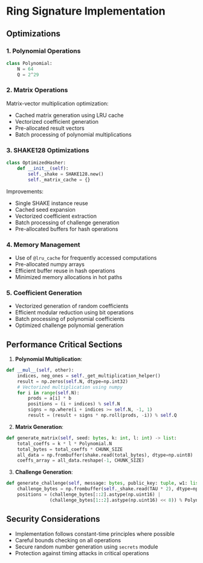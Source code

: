 # Ring Signature Implementation

## Optimizations

### 1. Polynomial Operations

```python
class Polynomial:
    N = 64
    Q = 2^29
```

### 2. Matrix Operations

Matrix-vector multiplication optimization:

- Cached matrix generation using LRU cache
- Vectorized coefficient generation
- Pre-allocated result vectors
- Batch processing of polynomial multiplications

### 3. SHAKE128 Optimizations

```python
class OptimizedHasher:
    def __init__(self):
        self._shake = SHAKE128.new()
        self._matrix_cache = {}
```

Improvements:

- Single SHAKE instance reuse
- Cached seed expansion
- Vectorized coefficient extraction
- Batch processing of challenge generation
- Pre-allocated buffers for hash operations

### 4. Memory Management

- Use of `@lru_cache` for frequently accessed computations
- Pre-allocated numpy arrays
- Efficient buffer reuse in hash operations
- Minimized memory allocations in hot paths

### 5. Coefficient Generation

- Vectorized generation of random coefficients
- Efficient modular reduction using bit operations
- Batch processing of polynomial coefficients
- Optimized challenge polynomial generation

## Performance Critical Sections

1. **Polynomial Multiplication**:

```python
def __mul__(self, other):
    indices, neg_ones = self._get_multiplication_helper()
    result = np.zeros(self.N, dtype=np.int32)
    # Vectorized multiplication using numpy
    for i in range(self.N):
        prods = a[i] * b
        positions = (i + indices) % self.N
        signs = np.where(i + indices >= self.N, -1, 1)
        result = (result + signs * np.roll(prods, -i)) % self.Q
```

2. **Matrix Generation**:

```python
def generate_matrix(self, seed: bytes, k: int, l: int) -> list:
    total_coeffs = k * l * Polynomial.N
    total_bytes = total_coeffs * CHUNK_SIZE
    all_data = np.frombuffer(shake.read(total_bytes), dtype=np.uint8)
    coeffs_array = all_data.reshape(-1, CHUNK_SIZE)
```

3. **Challenge Generation**:

```python
def generate_challenge(self, message: bytes, public_key: tuple, w1: list) -> Polynomial:
    challenge_bytes = np.frombuffer(self._shake.read(TAU * 2), dtype=np.uint8)
    positions = (challenge_bytes[::2].astype(np.uint16) |
                (challenge_bytes[1::2].astype(np.uint16) << 8)) % Polynomial.N
```

## Security Considerations

- Implementation follows constant-time principles where possible
- Careful bounds checking on all operations
- Secure random number generation using `secrets` module
- Protection against timing attacks in critical operations
